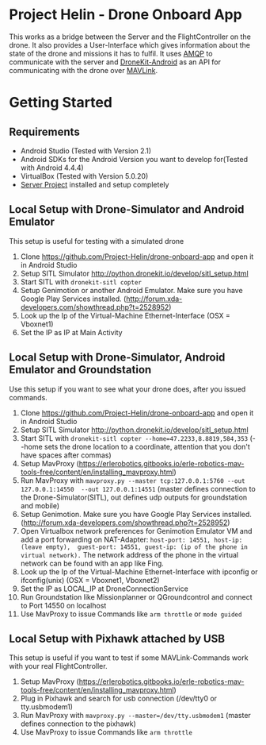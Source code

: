 # Project Helin - Drone Onboard App

This works as a bridge between the Server and the FlightController on the drone. It also provides a User-Interface 
which gives information about the state of the drone and missions it has to fulfil.
It uses [AMQP](https://en.wikipedia.org/wiki/Advanced_Message_Queuing_Protocol)
to communicate with the server and [DroneKit-Android](https://github.com/dronekit/dronekit-android) as an 
API for communicating with the drone over [MAVLink](https://en.wikipedia.org/wiki/MAVLink).

# Getting Started

## Requirements
* Android Studio (Tested with Version 2.1)
* Android SDKs for the Android Version you want to develop for(Tested with Android 4.4.4)
* VirtualBox (Tested with Version 5.0.20)
* [Server Project](https://github.com/Project-Helin/server) installed and setup completely 

## Local Setup with Drone-Simulator and Android Emulator
This setup is useful for testing with a simulated drone

1. Clone https://github.com/Project-Helin/drone-onboard-app and open it in Android Studio
2. Setup SITL Simulator http://python.dronekit.io/develop/sitl_setup.html
3. Start SITL with `dronekit-sitl copter`
4. Setup Genimotion or another Android Emulator. Make sure you have Google Play Services installed. (http://forum.xda-developers.com/showthread.php?t=2528952)
5. Look up the Ip of the Virtual-Machine Ethernet-Interface (OSX = Vboxnet1)
6. Set the IP as IP at Main Activity

## Local Setup with Drone-Simulator, Android Emulator and Groundstation
Use this setup if you want to see what your drone does, after you issued commands.

1. Clone https://github.com/Project-Helin/drone-onboard-app and open it in Android Studio
2. Setup SITL Simulator http://python.dronekit.io/develop/sitl_setup.html
3. Start SITL with `dronekit-sitl copter --home=47.2233,8.8819,584,353` (--home sets the drone location to a coordinate, attention that you don't have spaces after commas)
4. Setup MavProxy (https://erlerobotics.gitbooks.io/erle-robotics-mav-tools-free/content/en/installing_mavproxy.html)
5. Run MavProxy with `mavproxy.py --master tcp:127.0.0.1:5760 --out 127.0.0.1:14550  --out 127.0.0.1:14551` (master defines connection to the Drone-Simulator(SITL), out defines udp outputs for groundstation and mobile)
6. Setup Genimotion. Make sure you have Google Play Services installed. (http://forum.xda-developers.com/showthread.php?t=2528952)
7. Open Virtualbox network preferences for Genimotion Emulator VM and add a port forwarding on NAT-Adapter: ` host-port: 14551, host-ip: (leave empty),  guest-port: 14551, guest-ip: (ip of the phone in virtual network). ` The network address of the phone in the virtual network can be found with an app like Fing.
8. Look up the Ip of the Virtual-Machine Ethernet-Interface with ipconfig or ifconfig(unix) (OSX = Vboxnet1, Vboxnet2)
9. Set the IP as LOCAL_IP at DroneConnectionService
10. Run Groundstation like Missionplanner or QGroundcontrol and connect to Port 14550 on localhost
11. Use MavProxy to issue Commands like `arm throttle` or `mode guided`

## Local Setup with Pixhawk attached by USB
This setup is useful if you want to test if some MAVLink-Commands work with your real FlightController.

1. Setup MavProxy (https://erlerobotics.gitbooks.io/erle-robotics-mav-tools-free/content/en/installing_mavproxy.html)
2. Plug in Pixhawk and search for usb connection (/dev/tty0 or tty.usbmodem1)
3. Run MavProxy with `mavproxy.py --master=/dev/tty.usbmodem1` (master defines connection to the pixhawk)
4. Use MavProxy to issue Commands like `arm throttle` 



